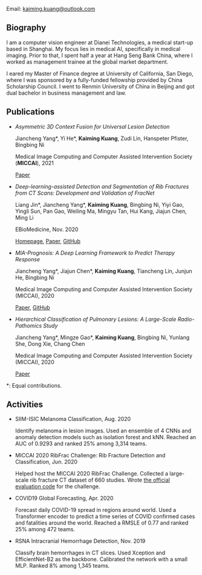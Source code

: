 Email: kaiming.kuang@outlook.com

## Biography
I am a computer vision engineer at Dianei Technologies, a medical start-up based in Shanghai. My focus lies in medical AI, specifically in medical imaging. Prior to that, I spent half a year at Hang Seng Bank China, where I worked as management trainee at the global market department.

I eared my Master of Finance degree at University of California, San Diego, where I was sponsored by a fully-funded fellowship provided by China Scholarship Council. I went to Renmin University of China in Beijing and got dual bachelor in business management and law.

## Publications
- *Asymmetric 3D Context Fusion for Universal Lesion Detection*

  Jiancheng Yang\*, Yi He\*, **Kaiming Kuang**, Zudi Lin, Hanspeter Pfister, Bingbing Ni

  Medical Image Computing and Computer Assisted Intervention Society (**MICCAI**), 2021

  [Paper](https://arxiv.org/pdf/2109.08684.pdf)
- *Deep-learning-assisted Detection and Segmentation of Rib Fractures from CT Scans: Development and Validation of FracNet*

  Liang Jin\*, Jiancheng Yang\*, **Kaiming Kuang**, Bingbing Ni, Yiyi Gao, Yingli Sun, Pan Gao, Weiling Ma, Mingyu Tan, Hui Kang, Jiajun Chen, Ming Li

  EBioMedicine, Nov. 2020

  [Homepage](https://m3dv.github.io/FracNet/), [Paper](https://doi.org/10.1016/j.ebiom.2020.103106), [GitHub](https://github.com/M3DV/FracNet)

- *MIA-Prognosis: A Deep Learning Framework to Predict Therapy Response*

  Jiancheng Yang\*, Jiajun Chen\*, **Kaiming Kuang**, Tiancheng Lin, Junjun He, Bingbing Ni

  Medical Image Computing and Computer Assisted Intervention Society (MICCAI), 2020
  
  [Paper](https://arxiv.org/abs/2010.04062), [GitHub](https://github.com/M3DV/SimTA)

- *Hierarchical Classification of Pulmonary Lesions: A Large-Scale Radio-Pathomics Study*

  Jiancheng Yang\*, Mingze Gao\*, **Kaiming Kuang**, Bingbing Ni, Yunlang She, Dong Xie, Chang Chen

  Medical Image Computing and Computer Assisted Intervention Society (MICCAI), 2020
  
  [Paper](https://arxiv.org/abs/2010.04049)

\*: Equal contributions.

## Activities
- SIIM-ISIC Melanoma Classification, Aug. 2020

  Identify melanoma in lesion images. Used an ensemble of 4 CNNs and anomaly detection models such as isolation forest and kNN. Reached an AUC of 0.9293 and ranked 25% among 3,314 teams.

- MICCAI 2020 RibFrac Challenge: 
Rib Fracture Detection and Classification, Jun. 2020

  Helped host the MICCAI 2020 RibFrac Challenge. Collected a large-scale rib fracture CT dataset of 660 studies. Wrote [the official evaluation code](https://github.com/M3DV/RibFrac-Challenge) for the challenge.

- COVID19 Global Forecasting, Apr. 2020

  Forecast daily COVID-19 spread in regions around world. Used a Transformer encoder to predict a time series of COVID confirmed cases and fatalities around the world. Reached a RMSLE of 0.77 and ranked 25% among 472 teams.

- RSNA Intracranial Hemorrhage Detection, Nov. 2019

  Classify brain hemorrhages in CT slices. Used Xception and EfficientNet-B2 as the backbone. Calibrated the network with a small MLP. Ranked 8% among 1,345 teams.